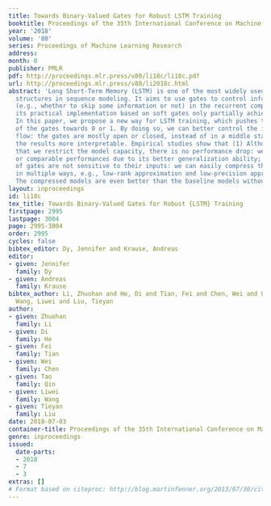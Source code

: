```yaml
---
title: Towards Binary-Valued Gates for Robust LSTM Training
booktitle: Proceedings of the 35th International Conference on Machine Learning
year: '2018'
volume: '80'
series: Proceedings of Machine Learning Research
address: 
month: 0
publisher: PMLR
pdf: http://proceedings.mlr.press/v80/li18c/li18c.pdf
url: http://proceedings.mlr.press/v80/li2018c.html
abstract: 'Long Short-Term Memory (LSTM) is one of the most widely used recurrent
  structures in sequence modeling. It aims to use gates to control information flow
  (e.g., whether to skip some information or not) in the recurrent computations, although
  its practical implementation based on soft gates only partially achieves this goal.
  In this paper, we propose a new way for LSTM training, which pushes the output values
  of the gates towards 0 or 1. By doing so, we can better control the information
  flow: the gates are mostly open or closed, instead of in a middle state, which makes
  the results more interpretable. Empirical studies show that (1) Although it seems
  that we restrict the model capacity, there is no performance drop: we achieve better
  or comparable performances due to its better generalization ability; (2) The outputs
  of gates are not sensitive to their inputs: we can easily compress the LSTM unit
  in multiple ways, e.g., low-rank approximation and low-precision approximation.
  The compressed models are even better than the baseline models without compression.'
layout: inproceedings
id: li18c
tex_title: Towards Binary-Valued Gates for Robust {LSTM} Training
firstpage: 2995
lastpage: 3004
page: 2995-3004
order: 2995
cycles: false
bibtex_editor: Dy, Jennifer and Krause, Andreas
editor:
- given: Jennifer
  family: Dy
- given: Andreas
  family: Krause
bibtex_author: Li, Zhuohan and He, Di and Tian, Fei and Chen, Wei and Qin, Tao and
  Wang, Liwei and Liu, Tieyan
author:
- given: Zhuohan
  family: Li
- given: Di
  family: He
- given: Fei
  family: Tian
- given: Wei
  family: Chen
- given: Tao
  family: Qin
- given: Liwei
  family: Wang
- given: Tieyan
  family: Liu
date: 2018-07-03
container-title: Proceedings of the 35th International Conference on Machine Learning
genre: inproceedings
issued:
  date-parts:
  - 2018
  - 7
  - 3
extras: []
# Format based on citeproc: http://blog.martinfenner.org/2013/07/30/citeproc-yaml-for-bibliographies/
---
```

